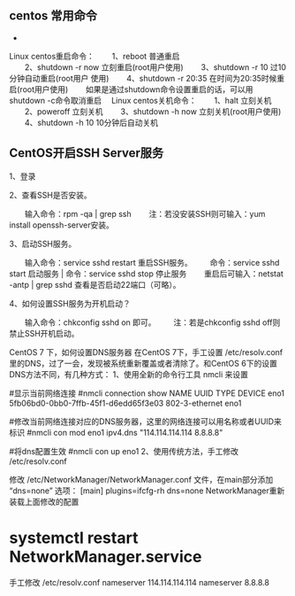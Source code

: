 ## centos 常用命令
* 
Linux centos重启命令： 
　　1、reboot   普通重启    
　　2、shutdown -r now 立刻重启(root用户使用) 
　　3、shutdown -r 10 过10分钟自动重启(root用户 使用) 
　　4、shutdown -r 20:35 在时间为20:35时候重启(root用户使用) 
　　如果是通过shutdown命令设置重启的话，可以用shutdown -c命令取消重启 
　Linux centos关机命令：
　　1、halt 立刻关机
　　2、poweroff 立刻关机
　　3、shutdown -h now 立刻关机(root用户使用)
　　4、shutdown -h 10 10分钟后自动关机


## CentOS开启SSH Server服务

1、登录 

2、查看SSH是否安装。

 　　输入命令：rpm -qa | grep ssh
 　　注：若没安装SSH则可输入：yum install openssh-server安装。

 3、启动SSH服务。

 　　输入命令：service sshd restart  重启SSH服务。
 　　命令：service sshd start 启动服务 |  命令：service sshd stop 停止服务 
 　　重启后可输入：netstat -antp | grep sshd 查看是否启动22端口（可略）。
 
 4、如何设置SSH服务为开机启动？

 　　输入命令：chkconfig sshd on 即可。
 　　注：若是chkconfig sshd off则禁止SSH开机启动。


 CentOS 7 下，如何设置DNS服务器
在CentOS 7下，手工设置 /etc/resolv.conf 里的DNS，过了一会，发现被系统重新覆盖或者清除了。和CentOS 6下的设置DNS方法不同，有几种方式： 1、使用全新的命令行工具 nmcli 来设置

#显示当前网络连接
#nmcli connection show
NAME UUID                                 TYPE           DEVICE
eno1 5fb06bd0-0bb0-7ffb-45f1-d6edd65f3e03 802-3-ethernet eno1

#修改当前网络连接对应的DNS服务器，这里的网络连接可以用名称或者UUID来标识
#nmcli con mod eno1 ipv4.dns "114.114.114.114 8.8.8.8"

#将dns配置生效
#nmcli con up eno1
2、使用传统方法，手工修改 /etc/resolv.conf

修改 /etc/NetworkManager/NetworkManager.conf 文件，在main部分添加 “dns=none” 选项：
[main]
plugins=ifcfg-rh
dns=none
NetworkManager重新装载上面修改的配置
# systemctl restart NetworkManager.service
手工修改 /etc/resolv.conf
nameserver 114.114.114.114
nameserver 8.8.8.8
